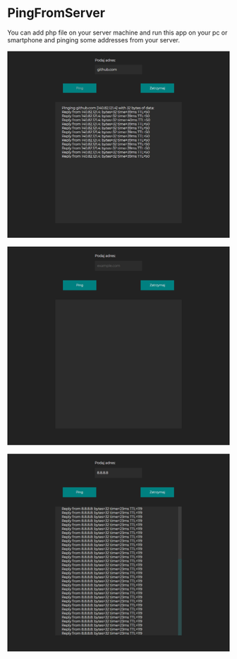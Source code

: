 # PingFromServer
You can add php file on your server machine and run this app on your pc or smartphone and pinging some addresses from your server.
<br />
<br />
![ping1](screenshots/ping1.png)
<br />
<br />
![ping2](screenshots/ping2.png)
<br />
<br />
![ping3](screenshots/ping3.png)
